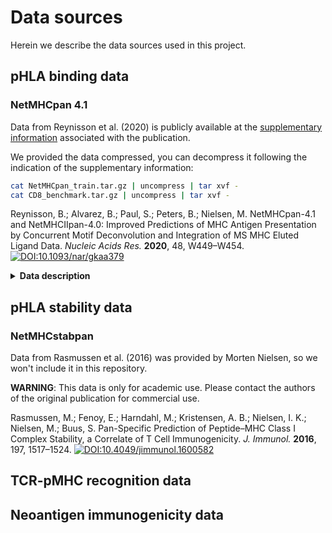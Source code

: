# Data sources

Herein we describe the data sources used in this project.

## pHLA binding data

### NetMHCpan 4.1

Data from Reynisson et al. (2020) is publicly available at the [supplementary 
information](https://services.healthtech.dtu.dk/suppl/immunology/NAR_NetMHCpan_NetMHCIIpan/) 
associated with the publication. 

We provided the data compressed, you can decompress it following the indication
of the supplementary information:
```bash
cat NetMHCpan_train.tar.gz | uncompress | tar xvf -
cat CD8_benchmark.tar.gz | uncompress | tar xvf -
```

Reynisson, B.; Alvarez, B.; Paul, S.; Peters, B.; Nielsen, M. NetMHCpan-4.1
and NetMHCIIpan-4.0: Improved Predictions of MHC Antigen Presentation by 
Concurrent Motif Deconvolution and Integration of MS MHC Eluted Ligand Data.
_Nucleic Acids Res._ **2020**, 48, W449–W454.
[![DOI:10.1093/nar/gkaa379](https://zenodo.org/badge/DOI/10.1007/978-3-319-76207-4_15.svg)](https://doi.org/10.1093/nar/gkaa379)


<details>

<summary><strong>Data description</strong></summary>

We provide the raw data from the supplementary information. It contains:

- `NetMHCpan_train.tar.gz`: Training data for NetMHCpan 4.1
- `CD8_benchmark.tar.gz`: Test data for NetMHCpan 4.1

> #### Training data
> The training data is composed of 12 files:
> - `MHC_pseudo.dat`: MHC allele information. It has the following format:
>   ```text
>     H2-Lq YESYYRIIAGQWFVNTLYIRYEYYTWAAYAYEWY
>     HLA-A0101 YFAMYQENMAHTDANTLYIIYRDYTWVARVYRGY
>     HLA-A0102 YSAMYQENMAHTDANTLYIIYRDYTWVARVYRGY
>   ```
>   Where the **first column is the allele name** and the **second column is the
>   MHC Pseudo sequence** (includes residues 34 MHC-1 amino acids selected as 
>   the polimorfic residues in contact with the peptide. Source
>   [Nielsen et al. (2007)](https://doi.org/10.1371/journal.pone.0000796)).
> - `allelelist`: List of alleles used in the training data. It has the following
>  format:
>  ```text
>   # For multi-allelic Eluted Ligand data
>   EBL BoLA-3:01101,BoLA-2:04801,gb1.7,BoLA-3:05001,amani.1
>   Fibroblast	HLA-A03:01,HLA-A23:01,HLA-B08:01,HLA-B15:18,HLA-C07:02,HLA-C07:04
>   GD149	HLA-A01:01,HLA-A24:02,HLA-B38:01,HLA-B44:03,HLA-C06:02,HLA-C12:03
>   JY	HLA-A02:01,HLA-B07:02,HLA-C07:02
>   ...
>   # Single Allele from Eluted Ligand mono-allelic data and binding affinity data
>   H2-Ld H2-Ld
>   H2-Lq H2-Lq
>   HLA-A01:01 HLA-A01:01
>   HLA-A01:03 HLA-A01:03
>   ```
>  Where the **first column is the cell line name** (for Multi-allelic data) **or
>  the MHC allele** (for single allele data) while the **second column is the
>  list of alleles**. 
> 
>  ⚠️ The names in the first column are the ones that will appear in `coo*_*` 
>  files (below), which contain peptide-MHC pairs with their affinity. When the 
>  pair comes from a Multi-allelic experiment, we will find the cell line name
>  instead of the MHC allele name.
> - 5 files (`c00*_ba`) containing binding affinity data for different length peptides
>   - 5 files (`c00*_el`) containing eluted ligand data for different length peptides
> 
>     These 10 files have the following format:
>     ```text
>     # Binding affinity sample data
>     AAFTNHNYI 0.439534 H-2-Kb
>     AAFTNHNYI 0.806158 H-2-Db
>     AAGIGILTV 0.550126 HLA-A02:01
>     AAGIGILTVI 0.203084 HLA-A02:01
>     AAHARFVAA 0.0545091 HLA-A11:01
>     AAHARFVAA 0.171722 HLA-A24:02
>     # Eluted ligand sample data
>     TEAARELGY 1 HLA-B44:03
>     ATDYPLIAR 1 pat-FL
>     RQPDSGISSI 1 pat-NS2
>     SVDIDSEL 1 Line.27
>     DGDEDLPGPPVRYY 1 HLA-A01:01
>     ```
>     The **first column is the peptide sequence**, the **second column is the binding
>     affinity (μM)** and the **third column is the HLA allele**. The **eluted ligand data**
>     is the **same, but the second column is the number of times the peptide was
>     observed in the eluted ligand data** and in the **third column** we will find
>     the **cell line _when_ the data comes from multi-allelic assays**.
>
>     True binders are those with a binding affinity below 500 nM (0.5 μM, threshold used
>     in the publication) and eluted ligands above 1.
>   
>    ⚠️ Binding affinity data with affinity = 0.0 μM are artificial negative peptides.
>    Similarly happens with eluted ligand data with 0 observed peptides. See 
>    section below for more information about negative peptides.
>   
>     ##### Data insights from the publication
>     All peptides employed in the training were filtered to only include 8 to 14 amino acid long peptides. All
>     MHCs present in the Binding Affinity (BA) subset were enriched with 100 random negative sequences (target value of 
>     0.01). On the other hand, positive peptides for each MHC present in the EL subset were enriched, 
>     length-wise, with 5 times the amount of peptides of the most abundant peptide length.
>     More in detail, the amount of random negatives was imposed to be the same for 
>     each length 8–13, and corresponded for each length to five times the amount 
>     of positives for the most abundant peptide length. This uniform length distribution 
>     of the random negatives was adopted as a background against which machine 
>     learning can be employed to learn the amino acid and length preference of the natural binders.
>     (Soruce: [Alvarez et al. (2018)](https://doi.org/10.1002/pmic.201700252))
> 
>    ###### Generation of negative peptides
>    As described in [Jurtz et al. (2017)](https://doi.org/10.4049/jimmunol.1700893),
>    negative peptides were generated by randomly sampling 8-14 aminoacids peptides
>    from the source antigen protein (using UniProt sequences)
>   

> #### Test data
> Under construction
>
>     ##### Data insights from the publication
> 
</details>

## pHLA stability data

### NetMHCstabpan
Data from Rasmussen et al. (2016) was provided by Morten Nielsen, so we won't 
include it in this repository.

**WARNING**: This data is only for academic use. Please contact the authors of the
original publication for commercial use.

Rasmussen, M.; Fenoy, E.; Harndahl, M.; Kristensen, A. B.; Nielsen, I. K.;
Nielsen, M.; Buus, S. Pan-Specific Prediction of Peptide–MHC Class I Complex
Stability, a Correlate of T Cell Immunogenicity. *J. Immunol.* **2016**, 197, 1517–1524.
[![DOI:10.4049/jimmunol.1600582](https://zenodo.org/badge/DOI/10.1007/978-3-319-76207-4_15.svg)](https://doi.org/10.4049/jimmunol.1600582)

## TCR-pMHC recognition data



## Neoantigen immunogenicity data

